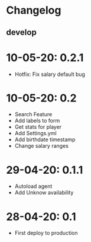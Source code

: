 # Changelog

## develop

# 10-05-20: 0.2.1
- Hotfix: Fix salary default bug

# 10-05-20: 0.2
- Search Feature
- Add labels to form
- Get stats for player
- Add Settings.yml
- Add birthdate timestamp
- Change salary ranges

# 29-04-20: 0.1.1
- Autoload agent
- Add Unknow availability

# 28-04-20: 0.1
- First deploy to production